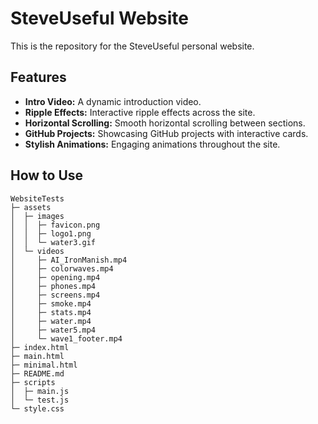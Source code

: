 # SteveUseful Website

This is the repository for the SteveUseful personal website.

## Features

- **Intro Video:** A dynamic introduction video.
- **Ripple Effects:** Interactive ripple effects across the site.
- **Horizontal Scrolling:** Smooth horizontal scrolling between sections.
- **GitHub Projects:** Showcasing GitHub projects with interactive cards.
- **Stylish Animations:** Engaging animations throughout the site.

## How to Use

```
WebsiteTests
├─ assets
│  ├─ images
│  │  ├─ favicon.png
│  │  ├─ logo1.png
│  │  └─ water3.gif
│  └─ videos
│     ├─ AI_IronManish.mp4
│     ├─ colorwaves.mp4
│     ├─ opening.mp4
│     ├─ phones.mp4
│     ├─ screens.mp4
│     ├─ smoke.mp4
│     ├─ stats.mp4
│     ├─ water.mp4
│     ├─ water5.mp4
│     └─ wave1_footer.mp4
├─ index.html
├─ main.html
├─ minimal.html
├─ README.md
├─ scripts
│  ├─ main.js
│  └─ test.js
└─ style.css

```